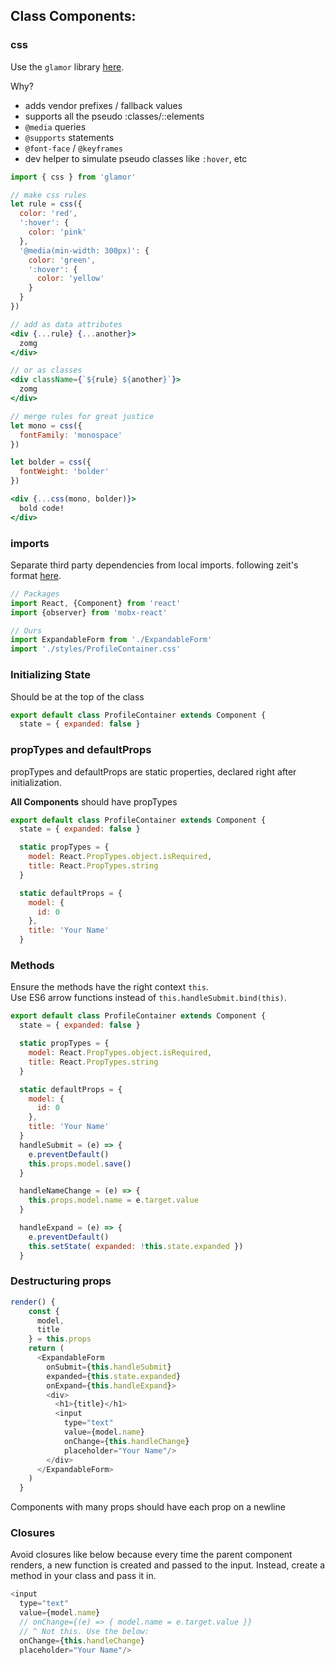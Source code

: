 ## Class Components:

### css

Use the `glamor` library [here](https://github.com/threepointone/glamor).

Why?

* adds vendor prefixes / fallback values 
* supports all the pseudo :classes/::elements
* `@media` queries
* `@supports` statements
* `@font-face` / `@keyframes`
* dev helper to simulate pseudo classes like `:hover`, etc

```jsx
import { css } from 'glamor'

// make css rules 
let rule = css({ 
  color: 'red',
  ':hover': {
    color: 'pink'
  },
  '@media(min-width: 300px)': {
    color: 'green',
    ':hover': {
      color: 'yellow'
    }
  }
})

// add as data attributes
<div {...rule} {...another}>
  zomg
</div>

// or as classes 
<div className={`${rule} ${another}`}>
  zomg
</div>

// merge rules for great justice 
let mono = css({
  fontFamily: 'monospace'
})

let bolder = css({
  fontWeight: 'bolder'
})

<div {...css(mono, bolder)}>
  bold code!
</div>
```

### imports

Separate third party dependencies from local imports. following zeit's format [here](https://github.com/zeit/now-desktop/blob/31229be9280fd13616bf2b4bc7334a8338e28747/src/renderer/index.jsx).

```js
// Packages
import React, {Component} from 'react'
import {observer} from 'mobx-react'

// Ours
import ExpandableForm from './ExpandableForm'
import './styles/ProfileContainer.css'
```

### Initializing State

Should be at the top of the class

```js
export default class ProfileContainer extends Component {
  state = { expanded: false }
```

### propTypes and defaultProps

propTypes and defaultProps are static properties, declared right after initialization.

**All Components** should have propTypes

```js
export default class ProfileContainer extends Component {
  state = { expanded: false }

  static propTypes = {
    model: React.PropTypes.object.isRequired,
    title: React.PropTypes.string
  }

  static defaultProps = {
    model: {
      id: 0
    },
    title: 'Your Name'
  }
```

### Methods

Ensure the methods have the right context `this`.  
Use ES6 arrow functions instead of `this.handleSubmit.bind(this)`.

```js
export default class ProfileContainer extends Component {
  state = { expanded: false }

  static propTypes = {
    model: React.PropTypes.object.isRequired,
    title: React.PropTypes.string
  }

  static defaultProps = {
    model: {
      id: 0
    },
    title: 'Your Name'
  }
  handleSubmit = (e) => {
    e.preventDefault()
    this.props.model.save()
  }

  handleNameChange = (e) => {
    this.props.model.name = e.target.value
  }

  handleExpand = (e) => {
    e.preventDefault()
    this.setState( expanded: !this.state.expanded })
  }
```

### Destructuring props

```js
render() {
    const {
      model,
      title
    } = this.props
    return ( 
      <ExpandableForm 
        onSubmit={this.handleSubmit} 
        expanded={this.state.expanded} 
        onExpand={this.handleExpand}>
        <div>
          <h1>{title}</h1>
          <input
            type="text"
            value={model.name}
            onChange={this.handleChange}
            placeholder="Your Name"/>
        </div>
      </ExpandableForm>
    )
  }
```

Components with many props should have each prop on a newline

### Closures

Avoid closures like below because every time the parent component renders, a new function is created and passed to the input. Instead, create a method in your class and pass it in.

```js
<input
  type="text"
  value={model.name}
  // onChange={(e) => { model.name = e.target.value }}
  // ^ Not this. Use the below:
  onChange={this.handleChange}
  placeholder="Your Name"/>
```



